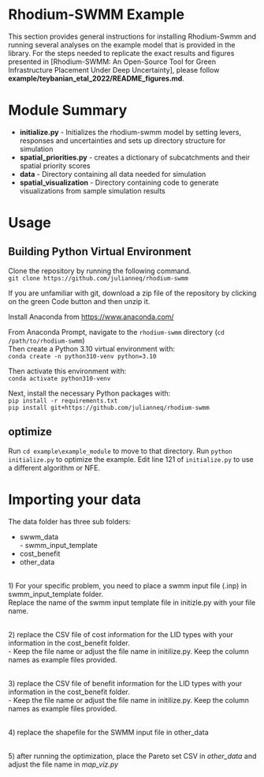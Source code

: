 

# Rhodium-SWMM Example

This section provides general instructions for installing Rhodium-Swmm and running several analyses on the example model that is provided in the library.  For the steps needed to replicate the exact results and figures presented in [Rhodium-SWMM: An Open-Source Tool for Green Infrastructure Placement Under Deep Uncertainty], please follow **example/teybanian_etal_2022/README_figures.md**.


# Module Summary

* **initialize&#46;py** - Initializes the rhodium-swmm model by setting levers, responses and uncertainties and sets up directory structure for simulation
* **spatial_priorities.py** - creates a dictionary of subcatchments and their spatial priority scores 
* **data** - Directory containing all data needed for simulation
* **spatial_visualization** - Directory containing code to generate visualizations from sample simulation results

# Usage


## Building Python Virtual Environment

Clone the repository by running the following command.  
    `git clone https://github.com/julianneq/rhodium-swmm`  

If you are unfamiliar with git, download a zip file of the repository by clicking on the green Code button and then unzip it.

Install Anaconda from https://www.anaconda.com/

From Anaconda Prompt, navigate to the `rhodium-swmm` directory (`cd /path/to/rhodium-swmm`)  
Then create a Python 3.10 virtual environment with:  
    `conda create -n python310-venv python=3.10`

Then activate this environment with:  
    `conda activate python310-venv`

Next, install the necessary Python packages with:  
    `pip install -r requirements.txt`  
    `pip install git+https://github.com/julianneq/rhodium-swmm`

## optimize

Run `cd example\example_module` to move to that directory.
Run `python initialize.py` to optimize the example. Edit line 121 of `initialize.py` to use a different algorithm or NFE.

# Importing your data 

The data folder has three sub folders:

* swwm_data
<br> - swmm_input_template
* cost_benefit
* other_data



<br> 1) For your specific problem, you need to place a swmm input file (.inp) in swmm_input_template folder. 
<br> Replace the name of the swmm input template file in initizle.py with your file name. 

<br> 2) replace the CSV file of cost information for the LID types with your information in the cost_benefit folder.
<br> - Keep the file name or adjust the file name in initilize.py. Keep the column names as example files provided.

<br> 3) replace the CSV file of benefit information for the LID types with your information in the cost_benefit folder. 
<br> - Keep the file name or adjust the file name in initilize.py. Keep the column names as example files provided.

<br> 4) replace the shapefile for the SWMM input file in other_data

<br> 5) after running the optimization, place the Pareto set CSV in *other_data* and adjust the file name in *map_viz.py*


<br>
